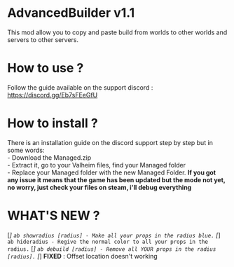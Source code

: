 # AdvancedBuilder v1.1
This mod allow you to copy and paste build from worlds to other worlds and servers to other servers.

# How to use ?
Follow the guide available on the support discord : https://discord.gg/Eb7sFEeGfU

# How to install ? 
There is an installation guide on the discord support step by step but in some words:<br>- Download the Managed.zip<br>- Extract it, go to your Valheim files, find your Managed folder<br> - Replace your Managed folder with the new Managed Folder.
**If you got any issue it means that the game has been updated but the mode not yet, no worry, just check your files on steam, i'll debug everything**

# WHAT'S NEW ?
[*] `ab showradius [radius] - Make all your props in the radius blue.`
[*] `ab hideradius - Regive the normal color to all your props in the radius.`
[*] `ab debuild [radius] - Remove all YOUR props in the radius [radius].`
[*] **FIXED** : Offset location doesn't working
